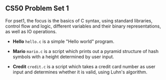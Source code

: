 ## CS50 Problem Set 1
For pset1, the focus is the basics of C syntax, using standard 
libraries, control flow and logic, different variables and their binary 
representations, as well as IO operations.

* **Hello**
`hello.c` is a simple "Hello world" program.

* **Mario**
`mario.c` is a script which prints out a pyramid structure of hash symbols
with a height determined by user input.

* **Credit**
`credit.c` is a script which takes a credit card number as user input and
determines whether it is valid, using Luhn's algorithm.